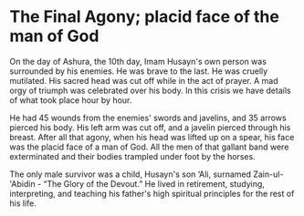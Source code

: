 The Final Agony; placid face of the man of God
==============================================

On the day of Ashura, the 10th day, Imam Husayn's own person was
surrounded by his enemies. He was brave to the last. He was cruelly
mutilated. His sacred head was cut off while in the act of prayer. A mad
orgy of triumph was celebrated over his body. In this crisis we have
details of what took place hour by hour.

He had 45 wounds from the enemies' swords and javelins, and 35 arrows
pierced his body. His left arm was cut off, and a javelin pierced
through his breast. After all that agony, when his head was lifted up on
a spear, his face was the placid face of a man of God. All the men of
that gallant band were exterminated and their bodies trampled under foot
by the horses.

The only male survivor was a child, Husayn's son ‘Ali, surnamed
Zain-ul-'Abidin - “The Glory of the Devout.” He lived in retirement,
studying, interpreting, and teaching his father's high spiritual
principles for the rest of his life.


